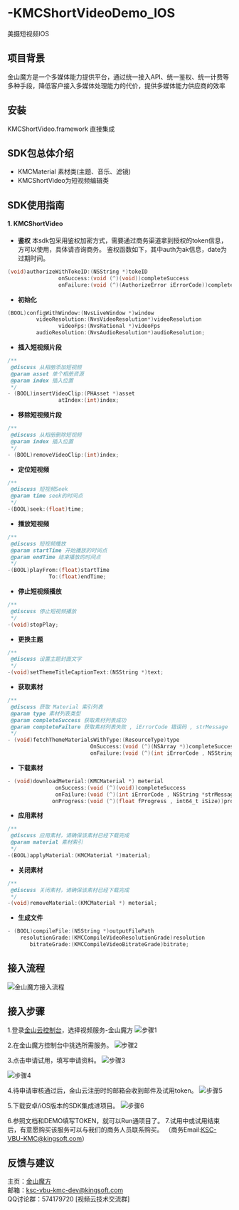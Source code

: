 # -KMCShortVideoDemo_IOS
美摄短视频IOS
## 项目背景
金山魔方是一个多媒体能力提供平台，通过统一接入API、统一鉴权、统一计费等多种手段，降低客户接入多媒体处理能力的代价，提供多媒体能力供应商的效率

## 安装
KMCShortVideo.framework 直接集成

## SDK包总体介绍
+ KMCMaterial 素材类(主题、音乐、滤镜)
+ KMCShortVideo为短视频编辑类


## SDK使用指南
#### 1. KMCShortVideo
+ **鉴权**
  本sdk包采用鉴权加密方式，需要通过商务渠道拿到授权的token信息，方可以使用，具体请咨询商务。
鉴权函数如下，其中auth为ak信息，date为过期时间。
```objectivec
(void)authorizeWithTokeID:(NSString *)tokeID
                onSuccess:(void (^)(void))completeSuccess
                onFailure:(void (^)(AuthorizeError iErrorCode))completeFailure;
```

+ **初始化**
```objectivec
(BOOL)configWithWindow:(NvsLiveWindow *)window
         videoResolution:(NvsVideoResolution*)videoResolution
                videoFps:(NvsRational *)videoFps
         audioResolution:(NvsAudioResolution*)audioResolution;
```
+ **插入短视频片段**
```objectivec
/**
 @discuss 从相册添加短视频
 @param asset 单个相册资源
 @param index 插入位置
 */
- (BOOL)insertVideoClip:(PHAsset *)asset
                atIndex:(int)index;
```
+ **移除短视频片段**
```objectivec 
/**
 @discuss 从相册删除短视频
 @param index 插入位置
 */
- (BOOL)removeVideoClip:(int)index;
```
+ **定位短视频**
```objectivec 
/**
 @discuss 短视频Seek
 @param time seek的时间点
 */
-(BOOL)seek:(float)time;
```
+ **播放短视频**
```objectivec 
/**
 @discuss 短视频播放
 @param startTime 开始播放的时间点
 @param endTime 结束播放的时间点
 */
-(BOOL)playFrom:(float)startTime
             To:(float)endTime;
```
+ **停止短视频播放**
```objectivec 
/**
 @discuss 停止短视频播放
 */
-(void)stopPlay;
```
+ **更换主题**
```objectivec 
/**
 @discuss 设置主题封面文字
 */
-(void)setThemeTitleCaptionText:(NSString *)text;
```
+ **获取素材**
```objectivec 
/**
 @discuss 获取 Material 索引列表
 @param type 素材列表类型
 @param completeSuccess 获取素材列表成功
 @param completeFailure 获取素材列表失败 , iErrorCode 错误码 , strMessage 错误描述 .
 */
- (void)fetchThemeMaterialsWithType:(ResourceType)type
                          OnSuccess:(void (^)(NSArray *))completeSuccess
                          onFailure:(void (^)(int iErrorCode , NSString *strMessage))completeFailure;
```
+ **下载素材**
```objectivec 
- (void)downloadMeterial:(KMCMaterial *) meterial
               onSuccess:(void (^)(void))completeSuccess
               onFailure:(void (^)(int iErrorCode , NSString *strMessage))completeFailure
              onProgress:(void (^)(float fProgress , int64_t iSize))processingCallBack;
```
+ **应用素材**
```objectivec 
/**
 @discuss 应用素材，请确保该素材已经下载完成
 @param material 素材索引
 */
-(BOOL)applyMaterial:(KMCMaterial *)material;
```
+ **关闭素材**
```objectivec 
/**
 @discuss 关闭素材，请确保该素材已经下载完成
 */
-(void)removeMaterial:(KMCMaterial *) meterial;
```
+ **生成文件**
```objectivec 
- (BOOL)compileFile:(NSString *)outputFilePath
    resolutionGrade:(KMCCompileVideoResolutionGrade)resolution
       bitrateGrade:(KMCCompileVideoBitrateGrade)bitrate;
```








## 接入流程
![金山魔方接入流程](https://raw.githubusercontent.com/wiki/ksvcmc/KMCSTFilter_Android/all.jpg "金山魔方接入流程")
## 接入步骤  
1.登录[金山云控制台]( https://console.ksyun.com)，选择视频服务-金山魔方
![步骤1](https://raw.githubusercontent.com/wiki/ksvcmc/KMCSTFilter_Android/step1.png "接入步骤1")

2.在金山魔方控制台中挑选所需服务。
![步骤2](https://raw.githubusercontent.com/wiki/ksvcmc/KMCSTFilter_Android/step2.png "接入步骤2")

3.点击申请试用，填写申请资料。
![步骤3](https://raw.githubusercontent.com/wiki/ksvcmc/KMCSTFilter_Android/step3.png "接入步骤3")

![步骤4](https://raw.githubusercontent.com/wiki/ksvcmc/KMCSTFilter_Android/step4.png "接入步骤4")

4.待申请审核通过后，金山云注册时的邮箱会收到邮件及试用token。
![步骤5](https://raw.githubusercontent.com/wiki/ksvcmc/KMCSTFilter_Android/step5.png "接入步骤5")

5.下载安卓/iOS版本的SDK集成进项目。
![步骤6](https://raw.githubusercontent.com/wiki/ksvcmc/KMCSTFilter_Android/step6.png "接入步骤6")

6.参照文档和DEMO填写TOKEN，就可以Run通项目了。
7.试用中或试用结束后，有意愿购买该服务可以与我们的商务人员联系购买。
（商务Email:KSC-VBU-KMC@kingsoft.com）
## 反馈与建议  
主页：[金山魔方](https://docs.ksyun.com/read/latest/142/_book/index.html)  
邮箱：ksc-vbu-kmc-dev@kingsoft.com  
QQ讨论群：574179720 [视频云技术交流群]

